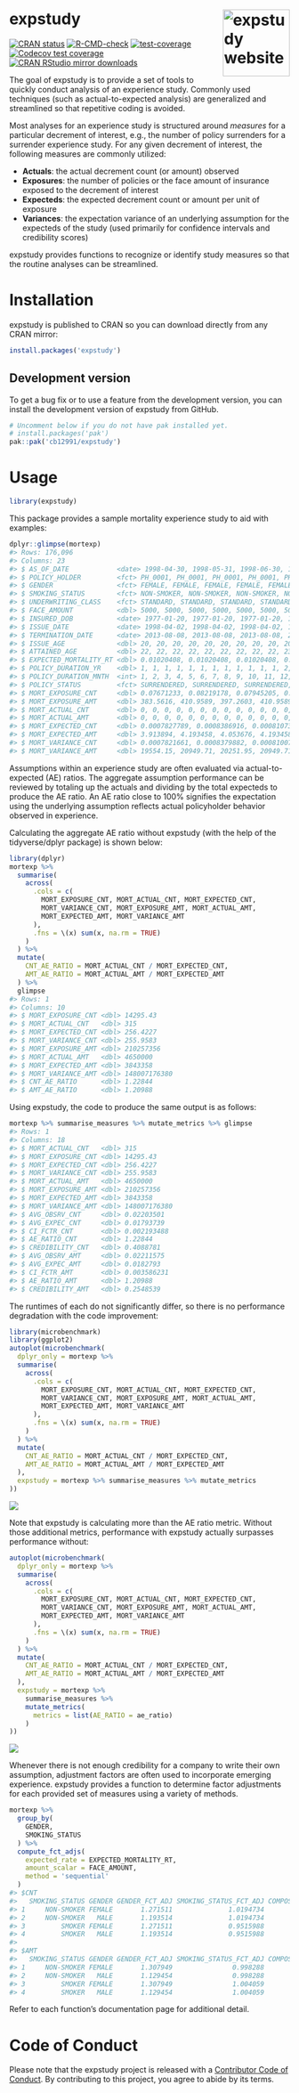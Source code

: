 
<!-- README.md is generated from README.Qmd. Please edit that file -->

# expstudy <a href="https://cb12991.github.io/expstudy/"><img src="man/figures/logo.png" align="right" height="120" alt="expstudy website" /></a>

<!-- badges: start -->

[![CRAN
status](https://www.r-pkg.org/badges/version/expstudy.png)](https://CRAN.R-project.org/package=expstudy)
[![R-CMD-check](https://github.com/cb12991/expstudy/actions/workflows/R-CMD-check.yaml/badge.svg)](https://github.com/cb12991/expstudy/actions/workflows/R-CMD-check.yaml)
[![test-coverage](https://github.com/cb12991/expstudy/actions/workflows/test-coverage.yaml/badge.svg)](https://github.com/cb12991/expstudy/actions/workflows/test-coverage.yaml)
[![Codecov test
coverage](https://codecov.io/gh/cb12991/expstudy/branch/main/graph/badge.svg)](https://app.codecov.io/gh/cb12991/expstudy?branch=main)
[![CRAN RStudio mirror
downloads](http://cranlogs.r-pkg.org/badges/expstudy.png)](http://www.r-pkg.org/pkg/expstudy)
<!-- badges: end -->

The goal of expstudy is to provide a set of tools to quickly conduct
analysis of an experience study. Commonly used techniques (such as
actual-to-expected analysis) are generalized and streamlined so that
repetitive coding is avoided.

Most analyses for an experience study is structured around *measures*
for a particular decrement of interest, e.g., the number of policy
surrenders for a surrender experience study. For any given decrement of
interest, the following measures are commonly utilized:

- **Actuals**: the actual decrement count (or amount) observed
- **Exposures**: the number of policies or the face amount of insurance
  exposed to the decrement of interest
- **Expecteds**: the expected decrement count or amount per unit of
  exposure
- **Variances**: the expectation variance of an underlying assumption
  for the expecteds of the study (used primarily for confidence
  intervals and credibility scores)

expstudy provides functions to recognize or identify study measures so
that the routine analyses can be streamlined.

# Installation

expstudy is published to CRAN so you can download directly from any CRAN
mirror:

``` r
install.packages('expstudy')
```

## Development version

To get a bug fix or to use a feature from the development version, you
can install the development version of expstudy from GitHub.

``` r
# Uncomment below if you do not have pak installed yet.
# install.packages('pak')
pak::pak('cb12991/expstudy')
```

# Usage

``` r
library(expstudy)
```

This package provides a sample mortality experience study to aid with
examples:

``` r
dplyr::glimpse(mortexp)
#> Rows: 176,096
#> Columns: 23
#> $ AS_OF_DATE            <date> 1998-04-30, 1998-05-31, 1998-06-30, 1998-07-31,…
#> $ POLICY_HOLDER         <fct> PH_0001, PH_0001, PH_0001, PH_0001, PH_0001, PH_…
#> $ GENDER                <fct> FEMALE, FEMALE, FEMALE, FEMALE, FEMALE, FEMALE, …
#> $ SMOKING_STATUS        <fct> NON-SMOKER, NON-SMOKER, NON-SMOKER, NON-SMOKER, …
#> $ UNDERWRITING_CLASS    <fct> STANDARD, STANDARD, STANDARD, STANDARD, STANDARD…
#> $ FACE_AMOUNT           <dbl> 5000, 5000, 5000, 5000, 5000, 5000, 5000, 5000, …
#> $ INSURED_DOB           <date> 1977-01-20, 1977-01-20, 1977-01-20, 1977-01-20,…
#> $ ISSUE_DATE            <date> 1998-04-02, 1998-04-02, 1998-04-02, 1998-04-02,…
#> $ TERMINATION_DATE      <date> 2013-08-08, 2013-08-08, 2013-08-08, 2013-08-08,…
#> $ ISSUE_AGE             <dbl> 20, 20, 20, 20, 20, 20, 20, 20, 20, 20, 20, 20, …
#> $ ATTAINED_AGE          <dbl> 22, 22, 22, 22, 22, 22, 22, 22, 22, 23, 23, 23, …
#> $ EXPECTED_MORTALITY_RT <dbl> 0.01020408, 0.01020408, 0.01020408, 0.01020408, …
#> $ POLICY_DURATION_YR    <dbl> 1, 1, 1, 1, 1, 1, 1, 1, 1, 1, 1, 1, 2, 2, 2, 2, …
#> $ POLICY_DURATION_MNTH  <int> 1, 2, 3, 4, 5, 6, 7, 8, 9, 10, 11, 12, 13, 14, 1…
#> $ POLICY_STATUS         <fct> SURRENDERED, SURRENDERED, SURRENDERED, SURRENDER…
#> $ MORT_EXPOSURE_CNT     <dbl> 0.07671233, 0.08219178, 0.07945205, 0.08219178, …
#> $ MORT_EXPOSURE_AMT     <dbl> 383.5616, 410.9589, 397.2603, 410.9589, 410.9589…
#> $ MORT_ACTUAL_CNT       <dbl> 0, 0, 0, 0, 0, 0, 0, 0, 0, 0, 0, 0, 0, 0, 0, 0, …
#> $ MORT_ACTUAL_AMT       <dbl> 0, 0, 0, 0, 0, 0, 0, 0, 0, 0, 0, 0, 0, 0, 0, 0, …
#> $ MORT_EXPECTED_CNT     <dbl> 0.0007827789, 0.0008386916, 0.0008107353, 0.0008…
#> $ MORT_EXPECTED_AMT     <dbl> 3.913894, 4.193458, 4.053676, 4.193458, 4.193458…
#> $ MORT_VARIANCE_CNT     <dbl> 0.0007821661, 0.0008379882, 0.0008100780, 0.0008…
#> $ MORT_VARIANCE_AMT     <dbl> 19554.15, 20949.71, 20251.95, 20949.71, 20949.71…
```

Assumptions within an experience study are often evaluated via
actual-to-expected (AE) ratios. The aggregate assumption performance can
be reviewed by totaling up the actuals and dividing by the total
expecteds to produce the AE ratio. An AE ratio close to 100% signifies
the expectation using the underlying assumption reflects actual
policyholder behavior observed in experience.

Calculating the aggregate AE ratio without expstudy (with the help of
the tidyverse/dplyr package) is shown below:

``` r
library(dplyr)
mortexp %>%
  summarise(
    across(
      .cols = c(
        MORT_EXPOSURE_CNT, MORT_ACTUAL_CNT, MORT_EXPECTED_CNT, 
        MORT_VARIANCE_CNT, MORT_EXPOSURE_AMT, MORT_ACTUAL_AMT, 
        MORT_EXPECTED_AMT, MORT_VARIANCE_AMT
      ),
      .fns = \(x) sum(x, na.rm = TRUE)
    )
  ) %>%
  mutate(
    CNT_AE_RATIO = MORT_ACTUAL_CNT / MORT_EXPECTED_CNT,
    AMT_AE_RATIO = MORT_ACTUAL_AMT / MORT_EXPECTED_AMT
  ) %>%
  glimpse
#> Rows: 1
#> Columns: 10
#> $ MORT_EXPOSURE_CNT <dbl> 14295.43
#> $ MORT_ACTUAL_CNT   <dbl> 315
#> $ MORT_EXPECTED_CNT <dbl> 256.4227
#> $ MORT_VARIANCE_CNT <dbl> 255.9583
#> $ MORT_EXPOSURE_AMT <dbl> 210257356
#> $ MORT_ACTUAL_AMT   <dbl> 4650000
#> $ MORT_EXPECTED_AMT <dbl> 3843358
#> $ MORT_VARIANCE_AMT <dbl> 148007176380
#> $ CNT_AE_RATIO      <dbl> 1.22844
#> $ AMT_AE_RATIO      <dbl> 1.20988
```

Using expstudy, the code to produce the same output is as follows:

``` r
mortexp %>% summarise_measures %>% mutate_metrics %>% glimpse
#> Rows: 1
#> Columns: 18
#> $ MORT_ACTUAL_CNT   <dbl> 315
#> $ MORT_EXPOSURE_CNT <dbl> 14295.43
#> $ MORT_EXPECTED_CNT <dbl> 256.4227
#> $ MORT_VARIANCE_CNT <dbl> 255.9583
#> $ MORT_ACTUAL_AMT   <dbl> 4650000
#> $ MORT_EXPOSURE_AMT <dbl> 210257356
#> $ MORT_EXPECTED_AMT <dbl> 3843358
#> $ MORT_VARIANCE_AMT <dbl> 148007176380
#> $ AVG_OBSRV_CNT     <dbl> 0.02203501
#> $ AVG_EXPEC_CNT     <dbl> 0.01793739
#> $ CI_FCTR_CNT       <dbl> 0.002193488
#> $ AE_RATIO_CNT      <dbl> 1.22844
#> $ CREDIBILITY_CNT   <dbl> 0.4088781
#> $ AVG_OBSRV_AMT     <dbl> 0.02211575
#> $ AVG_EXPEC_AMT     <dbl> 0.0182793
#> $ CI_FCTR_AMT       <dbl> 0.003586231
#> $ AE_RATIO_AMT      <dbl> 1.20988
#> $ CREDIBILITY_AMT   <dbl> 0.2548539
```

The runtimes of each do not significantly differ, so there is no
performance degradation with the code improvement:

``` r
library(microbenchmark)
library(ggplot2)
autoplot(microbenchmark(
  dplyr_only = mortexp %>%
  summarise(
    across(
      .cols = c(
        MORT_EXPOSURE_CNT, MORT_ACTUAL_CNT, MORT_EXPECTED_CNT, 
        MORT_VARIANCE_CNT, MORT_EXPOSURE_AMT, MORT_ACTUAL_AMT, 
        MORT_EXPECTED_AMT, MORT_VARIANCE_AMT
      ),
      .fns = \(x) sum(x, na.rm = TRUE)
    )
  ) %>%
  mutate(
    CNT_AE_RATIO = MORT_ACTUAL_CNT / MORT_EXPECTED_CNT,
    AMT_AE_RATIO = MORT_ACTUAL_AMT / MORT_EXPECTED_AMT
  ),
  expstudy = mortexp %>% summarise_measures %>% mutate_metrics
))
```

![](man/figures/README-unnamed-chunk-8-1.png)

Note that expstudy is calculating more than the AE ratio metric. Without
those additional metrics, performance with expstudy actually surpasses
performance without:

``` r
autoplot(microbenchmark(
  dplyr_only = mortexp %>%
  summarise(
    across(
      .cols = c(
        MORT_EXPOSURE_CNT, MORT_ACTUAL_CNT, MORT_EXPECTED_CNT, 
        MORT_VARIANCE_CNT, MORT_EXPOSURE_AMT, MORT_ACTUAL_AMT, 
        MORT_EXPECTED_AMT, MORT_VARIANCE_AMT
      ),
      .fns = \(x) sum(x, na.rm = TRUE)
    )
  ) %>%
  mutate(
    CNT_AE_RATIO = MORT_ACTUAL_CNT / MORT_EXPECTED_CNT,
    AMT_AE_RATIO = MORT_ACTUAL_AMT / MORT_EXPECTED_AMT
  ),
  expstudy = mortexp %>% 
    summarise_measures %>%
    mutate_metrics(
      metrics = list(AE_RATIO = ae_ratio)
    )
))
```

![](man/figures/README-unnamed-chunk-9-1.png)

Whenever there is not enough credibility for a company to write their
own assumption, adjustment factors are often used to incorporate
emerging experience. expstudy provides a function to determine factor
adjustments for each provided set of measures using a variety of
methods.

``` r
mortexp %>%
  group_by(
    GENDER,
    SMOKING_STATUS
  ) %>%
  compute_fct_adjs(
    expected_rate = EXPECTED_MORTALITY_RT,
    amount_scalar = FACE_AMOUNT,
    method = 'sequential'
  )
#> $CNT
#>   SMOKING_STATUS GENDER GENDER_FCT_ADJ SMOKING_STATUS_FCT_ADJ COMPOSITE_FCT_ADJ
#> 1     NON-SMOKER FEMALE       1.271511              1.0194734          1.296272
#> 2     NON-SMOKER   MALE       1.193514              1.0194734          1.216755
#> 3         SMOKER FEMALE       1.271511              0.9515988          1.209968
#> 4         SMOKER   MALE       1.193514              0.9515988          1.135746
#> 
#> $AMT
#>   SMOKING_STATUS GENDER GENDER_FCT_ADJ SMOKING_STATUS_FCT_ADJ COMPOSITE_FCT_ADJ
#> 1     NON-SMOKER FEMALE       1.307949               0.998288          1.305710
#> 2     NON-SMOKER   MALE       1.129454               0.998288          1.127520
#> 3         SMOKER FEMALE       1.307949               1.004059          1.313259
#> 4         SMOKER   MALE       1.129454               1.004059          1.134039
```

Refer to each function’s documentation page for additional detail.

# Code of Conduct

Please note that the expstudy project is released with a [Contributor
Code of
Conduct](https://cb12991.github.io/expstudy/CODE_OF_CONDUCT.html). By
contributing to this project, you agree to abide by its terms.
